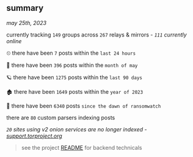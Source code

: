 
## summary
_may 25th, 2023_

currently tracking `149` groups across `267` relays & mirrors - _`111` currently online_

⏲ there have been `7` posts within the `last 24 hours`

🦈 there have been `396` posts within the `month of may`

🪐 there have been `1275` posts within the `last 90 days`

🏚 there have been `1649` posts within the `year of 2023`

🦕 there have been `6340` posts `since the dawn of ransomwatch`

there are `80` custom parsers indexing posts

_`20` sites using v2 onion services are no longer indexed - [support.torproject.org](https://support.torproject.org/onionservices/v2-deprecation/)_

> see the project [README](https://github.com/joshhighet/ransomwatch#ransomwatch--) for backend technicals

